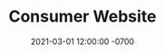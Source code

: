 ---
active: true
client: HHKB Realforce
date: 2021-03-01 12:00:00 -0700
description: New Sitecore site for Happy Hacking Keyboards.
link: https://hhkeyboard.us/
slug: happy-hacking-keyboard-realforce
title: Consumer Website
---